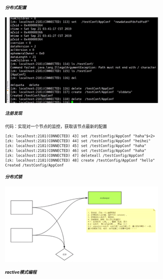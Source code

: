 ##### 分布式配置

![image-20210815171341136](3.zookeeper案例：分布式配置注册发现、分布式锁、ractive模式编程.assets/image-20210815171341136.png)

##### 注册发现

代码：实现对一个节点的监控，获取该节点最新的配置

```
[zk: localhost:2181(CONNECTED) 43] set /testConfig/AppConf "haha"$<2>
[zk: localhost:2181(CONNECTED) 44] set /testConfig/AppConf "heihei"
[zk: localhost:2181(CONNECTED) 45] set /testConfig/AppConf "haha"
[zk: localhost:2181(CONNECTED) 46] set /testConfig/AppConf "haha"
[zk: localhost:2181(CONNECTED) 47] deleteall /testConfig/AppConf
[zk: localhost:2181(CONNECTED) 48] create /testConfig/AppConf "hello"
Created /testConfig/AppConf
```

##### 分布式锁

![image-20210815181102887](3.zookeeper案例：分布式配置注册发现、分布式锁、ractive模式编程.assets/image-20210815181102887.png)

##### ractive模式编程

